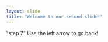 ```yaml
---
layout: slide
title: "Welcome to our second slide!"
---
```

"step 7"
Use the left arrow to go back!
